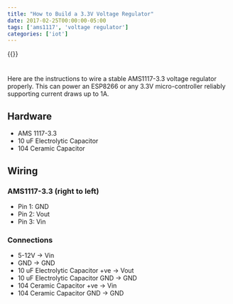 ```yaml
---
title: "How to Build a 3.3V Voltage Regulator"
date: 2017-02-25T00:00:00-05:00
tags: ['ams1117', 'voltage regulator']
categories: ['iot']
---
```


{{<youtube YnKoSxGJ7wU>}}

#

Here are the instructions to wire a stable AMS1117-3.3 voltage regulator properly. This can power an ESP8266 or any 3.3V micro-controller reliably supporting current draws up to 1A.

## Hardware

- AMS 1117-3.3
- 10 uF Electrolytic Capacitor
- 104 Ceramic Capacitor

## Wiring

### AMS1117-3.3 (right to left)
- Pin 1: GND
- Pin 2: Vout
- Pin 3: Vin

### Connections
- 5-12V -> Vin
- GND   -> GND
- 10 uF Electrolytic Capacitor +ve -> Vout
- 10 uF Electrolytic Capacitor GND -> GND
- 104 Ceramic Capacitor +ve -> Vin
- 104 Ceramic Capacitor GND -> GND
